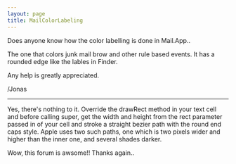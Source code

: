 ```yaml
---
layout: page
title: MailColorLabeling
---
```


Does anyone know how the color labelling is done in Mail.App..

The one that colors junk mail brow and other rule based events.
It has a rounded edge like the lables in Finder.

Any help is greatly appreciated.

/Jonas

----
Yes, there's nothing to it.  Override the drawRect method in your text cell and before calling super, get the width and height from the rect parameter passed in of your cell and stroke a straight bezier path with the round end caps style.  Apple uses two such paths, one which is two pixels wider and higher than the inner one, and several shades darker.

Wow, this forum is awsome!!  Thanks again..

